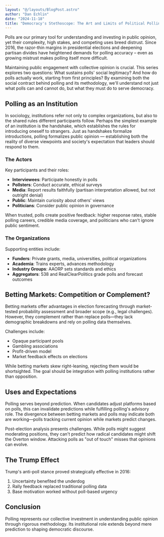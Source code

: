 ```yaml
---
layout: "@/layouts/BlogPost.astro"
author: "Dan Echlin"
date: "2024-11-18"
title: "Democracy's Stethoscope: The Art and Limits of Political Polling"
---
```


Polls are our primary tool for understanding and investing in public opinion, yet their complexity, high stakes, and competing uses breed distrust. Since 2016, the razor-thin margins in presidential elections and deepening partisan divides have heightened demands for polling accuracy – even as growing mistrust makes polling itself more difficult.

Maintaining public engagement with collective opinion is crucial. This series explores two questions: What sustains polls' social legitimacy? And how do polls actually work, starting from first principles? By examining both the social contract behind polling and its methodology, we'll understand not just what polls can and cannot do, but what they must do to serve democracy.



## Polling as an Institution

In sociology, institutions refer not only to complex organizations, but also to the shared rules different participants follow.
Perhaps the simplest example of an institution is the handshake, which establishes the rules for introducing oneself to strangers.
Just as handshakes formalize introductions, polling formalizes public opinion — establishing both the reality of diverse viewpoints and society's expectation that leaders should respond to them.


### The Actors

Key participants and their roles:

- **Interviewees**: Participate honestly in polls
- **Pollsters**: Conduct accurate, ethical surveys
- **Media**: Report results faithfully (partisan interpretation allowed, but not outright denial)
- **Public**: Maintain curiosity about others' views
- **Politicians**: Consider public opinion in governance

When trusted, polls create positive feedback: higher response rates, stable polling careers, credible media coverage, and politicians who can't ignore public sentiment.

### The Organizations

Supporting entities include:

- **Funders**: Private grants, media, universities, political organizations
- **Academia**: Trains experts, advances methodology
- **Industry Groups**: AAORP sets standards and ethics
- **Aggregators**: 538 and RealClearPolitics grade polls and forecast outcomes

## Betting Markets: Competition or Complement?

Betting markets offer advantages in election forecasting through market-tested probability assessment and broader scope (e.g., legal challenges). However, they complement rather than replace polls—they lack demographic breakdowns and rely on polling data themselves.

Challenges include:
- Opaque participant pools
- Gambling associations
- Profit-driven model
- Market feedback effects on elections

While betting markets skew right-leaning, rejecting them would be shortsighted. The goal should be integration with polling institutions rather than opposition.

## Uses and Expectations

Polling serves beyond prediction. When candidates adjust platforms based on polls, this can invalidate predictions while fulfilling polling's advisory role. The divergence between betting markets and polls may indicate both are working—polls tracking current opinion while markets predict changes.

Post-election analysis presents challenges. While polls might suggest moderating positions, they can't predict how radical candidates might shift the Overton window. Attacking polls as "out of touch" misses that opinions can evolve.

## The Trump Effect

Trump's anti-poll stance proved strategically effective in 2016:

1. Uncertainty benefited the underdog
2. Rally feedback replaced traditional polling data
3. Base motivation worked without poll-based urgency

## Conclusion

Polling represents our collective investment in understanding public opinion through rigorous methodology. Its institutional role extends beyond mere prediction to shaping democratic discourse.
